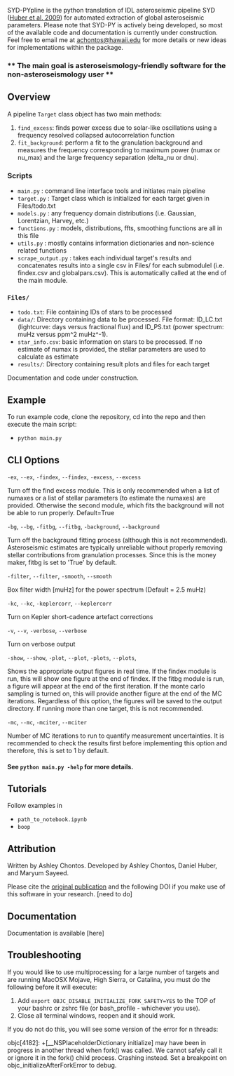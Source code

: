 SYD-PYpline is the python translation of IDL asteroseismic pipeline SYD ([Huber et al. 2009](https://ui.adsabs.harvard.edu/abs/2009CoAst.160...74H/abstract)) for automated extraction of global asteroseismic parameters. Please note that SYD-PY is actively being developed, so most of the available code and documentation is currently under construction. Feel free to email me at achontos@hawaii.edu for more details or new ideas for implementations within the package.

### ** The main goal is asteroseismology-friendly software for the non-asteroseismology user **

## Overview

A pipeline `Target` class object has two main methods:

1) `find_excess`: finds power excess due to solar-like oscillations using a frequency resolved collapsed autocorrelation function
2) `fit_background`: perform a fit to the granulation background and measures the frequency corresponding to maximum power (numax or nu_max) and the large frequency separation (delta_nu or dnu).

### Scripts
- `main.py` : command line interface tools and initiates main pipeline 
- `target.py` : Target class which is initialized for each target given in Files/todo.txt
- `models.py` : any frequency domain distributions (i.e. Gaussian, Lorentzian, Harvey, etc.)
- `functions.py` : models, distributions, ffts, smoothing functions are all in this file
- `utils.py` : mostly contains information dictionaries and non-science related functions
- `scrape_output.py` : takes each individual target's results and concatenates results into a single csv in Files/ for each submodulel (i.e. findex.csv and globalpars.csv). This is automatically called at the end of the main module.

### `Files/`

- `todo.txt`: File containing IDs of stars to be processed 
- `data/`: Directory containing data to be processed. File format: ID_LC.txt (lightcurve: days versus fractional flux) and ID_PS.txt (power spectrum: muHz versus ppm^2 muHz^-1). 
- `star_info.csv`: basic information on stars to be processed. If no estimate of numax is provided, the stellar parameters are used to calculate as estimate
- `results/`: Directory containing result plots and files for each target

Documentation and code under construction.

## Example

To run example code, clone the repository, cd into the repo and then execute the main script:

- `python main.py` 

## CLI Options

`-ex`, `--ex`, `-findex`, `--findex`, `-excess`, `--excess`

Turn off the find excess module. This is only recommended when a list of numaxes or a list of stellar parameters (to estimate the numaxes) are provided. Otherwise the second module, which fits the background will not be able to run properly. Default=True

`-bg`, `--bg`, `-fitbg`, `--fitbg`, `-background`, `--background`

Turn off the background fitting process (although this is not recommended). Asteroseismic estimates are typically unreliable without properly removing stellar contributions from granulation processes. Since this is the money maker, fitbg is set to 'True' by default.

`-filter`, `--filter`, `-smooth`, `--smooth`

Box filter width [muHz] for the power spectrum (Default = 2.5 muHz)

`-kc`, `--kc`, `-keplercorr`, `--keplercorr`

Turn on Kepler short-cadence artefact corrections

`-v`, `--v`, `-verbose`, `--verbose`

Turn on verbose output

`-show`, `--show`, `-plot`, `--plot`, `-plots`, `--plots`,

Shows the appropriate output figures in real time. If the findex module is run, this will show one figure at the end of findex. If the fitbg module is run, a figure will appear at the end of the first iteration. If the monte carlo sampling is turned on, this will provide another figure at the end of the MC iterations. Regardless of this option, the figures will be saved to the output directory. If running more than one target, this is not recommended. 

`-mc`, `--mc`, `-mciter`, `--mciter`

Number of MC iterations to run to quantify measurement uncertainties. It is recommended to check the results first before implementing this option and therefore, this is set to 1 by default.

#### See `python main.py -help` for more details.

## Tutorials 

Follow examples in

- `path_to_notebook.ipynb`
- `boop`

## Attribution

Written by Ashley Chontos. Developed by Ashley Chontos, Daniel Huber, and Maryum Sayeed. 

Please cite the [original publication](https://ui.adsabs.harvard.edu/abs/2009CoAst.160...74H/abstract) and the following DOI if you make use of this software in your research.
[need to do]

## Documentation

Documentation is available [here]

## Troubleshooting

If you would like to use multiprocessing for a large number of targets and are running MacOSX Mojave, High Sierra, or Catalina, you must do the following before it will execute:

1) Add `export OBJC_DISABLE_INITIALIZE_FORK_SAFETY=YES` to the TOP of your bashrc or zshrc file (or bash_profile - whichever you use).
2) Close all terminal windows, reopen and it should work.

If you do not do this, you will see some version of the error for n threads:

objc[4182]: +[__NSPlaceholderDictionary initialize] may have been in progress in another thread when fork() was called. We cannot safely call it or ignore it in the fork() child process. Crashing instead. Set a breakpoint on objc_initializeAfterForkError to debug.
